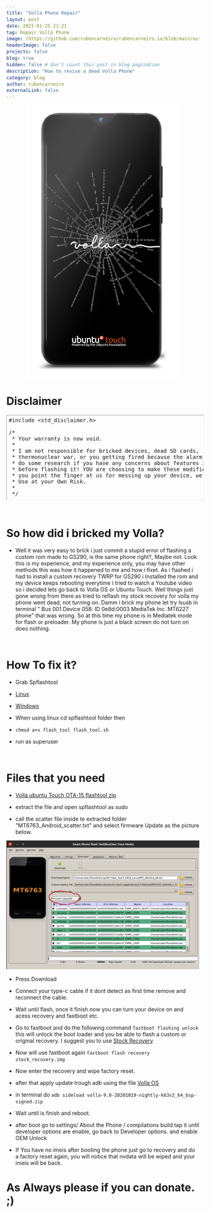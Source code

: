 ```yaml
---
title: "Volla Phone Repair"
layout: post
date: 2021-01-25 21:21
tag: Repair Volla Phone
image: (https://github.com/rubencarneiro/rubencarneiro.io/blob/main/assets/images/devices/volla/volla.png?raw=true)
headerImage: false
projects: false
blog: true
hidden: false # don't count this post in blog pagination
description: "How to revive a dead Volla Phone"
category: blog
author: rubencarneiro
externalLink: false
---
```


<p align="center">
<img src="https://github.com/rubencarneiro/rubencarneiro.io/blob/main/assets/images/devices/volla/volla.png?raw=true" />
</p>

# Disclaimer
<pre class="alt2 " dir="ltr" style="
		margin: 0px;
		padding: 5px;
		border: 1px inset;
		width: 100%;
		height: 210px;
		text-align: left;
		overflow: auto">#include &lt;std_disclaimer.h&gt;

/*
 * Your warranty is now void.
 *
 * I am not responsible for bricked devices, dead SD cards,
 * thermonuclear war, or you getting fired because the alarm app failed. Please
 * do some research if you have any concerns about features included in this ROM
 * before flashing it! YOU are choosing to make these modifications, and if
 * you point the finger at us for messing up your device, we will laugh at you.
 * Use at your Own Risk.
 *
 */</pre>

&nbsp;

# So how did i bricked my Volla?

- Well it was very easy to brick i just commit a stupid error of flashing a custom rom made to GS290, is the same phone right?, Maybe not.
Look this is my experience, and my experience only, you may have other methods this was how it happened to me and how i fixet.
As i flashed i had to install a custom recovery TWRP for GS290 i Installed the rom and my device keeps rebooting everytime i tried to watch a Youtube video so i decided lets go back to Volla OS or Ubuntu Touch.
Well things just gone wrong from there as tried to reflash my stock recovery for volla my phone went dead, not turning on. Damm i brick my phone let try lsusb in terminal " Bus 001 Device 058: ID 0e8d:0003 MediaTek Inc. MT6227 phone" that was wrong.
So  at this time my phone is in Mediatek mode for flash or preloader.
My phone is just a black screen do not turn on does nothing.

&nbsp;
# How To fix it?



- Grab Spflashtool
- <a href="https://spflashtool.com/download/SP_Flash_Tool-5.1916_Linux.zip">Linux</a>
- <a href="https://spflashtool.com/download/SP_Flash_Tool_v5.1924_Win.zip">Windows</a>

- When using linux cd spflashtool folder then
- `chmod a+x flash_tool flash_tool.sh`
- run as superuser

&nbsp;

# Files that you need

- <a href="https://volla.tech/filedump/ubuntu-touch-yggdrasil-ota15-flashtool.zip">Volla ubuntu Touch OTA-15 flashtool zip</a>

- extract the file and open spflashtool as sudo
- call the scatter file inside te extracted folder "MT6763_Android_scatter.txt" and select firmware Update as the picture below.

![Screenshot](https://github.com/rubencarneiro/rubencarneiro.io/blob/main/assets/images/devices/volla/spflashtool.png?raw=true)

- Press Download 

- Connect your type-c cable if it dont detect as first time remove and reconnect the cable.

- Wait until flash, once it finish now you can turn your device on and acess recovery and fastboot etc.

- Go to fastboot and do the following command `fastboot flashing unlock` this will unlock the boot loader and you be able to flash a custom or original recovery. I suggest you to use <a href="https://github.com/rubencarneiro/rubencarneiro.io/blob/main/assets/downloads/volla/stock_recovery.img?raw=true">Stock Recovery</a>

- Now will use fastboot again `fastboot flash recovery stock_recovery.img`

- Now enter the recovery and wipe factory reset.
- after that apply update trough adb using the file 
<a href="https://ota.volla.tech/builds/volla-9.0-20201019-nightly-k63v2_64_bsp-signed.zip">Volla OS</a>

- in terminal do `adb sideload volla-9.0-20201019-nightly-k63v2_64_bsp-signed.zip`

- Wait until is finish and reboot.
- after boot go to settings/ About the Phone / compilations build tap it until developer options are enable, go back to Developer options. and enable OEM Unlock

- If You have no imeis after booting the phone just go to recovery and do a factory reset again, you will notice that nvdata will be wiped and your imeis will be back.


# As Always please if you can donate. ;)
